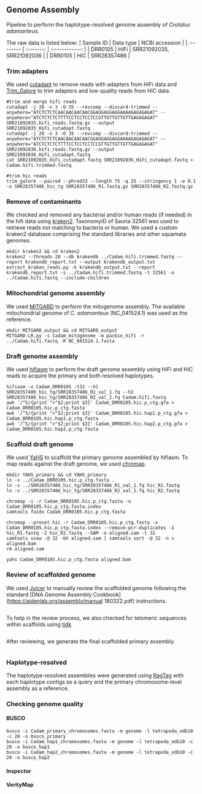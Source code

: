 ## Genome Assembly

Pipeline to perform the haplotype-resolved genome assembly of *Crotalus adamanteus*.

The raw data is listed below:
| Sample ID | Data type | NCBI accession |
| :-------- | :-------: | :------------: | 
| DRR0105   | HiFi | SRR21092035, SRR21092036 |
| DRR0105   | HiC | SRR28357486 |

### Trim adapters
We used [cutadapt](https://github.com/marcelm/cutadapt) to remove reads with adapters from HiFi data and [Trim_Galore](https://github.com/FelixKrueger/TrimGalore) to trim adapters and low-quality reads from HiC data.
```
#trim and merge hifi reads
cutadapt -j 20 -n 3 -O 35 --revcomp --discard-trimmed --anywhere="ATCTCTCTCAACAACAACAACGGAGGAGGAGGAAAAGAGAGAGAT" --anywhere="ATCTCTCTCTTTTCCTCCTCCTCCGTTGTTGTTGTTGAGAGAGAT" SRR21092035.hifi_reads.fastq.gz --output SRR21092035_HiFi_cutadapt.fastq
cutadapt -j 20 -n 3 -O 35 --revcomp --discard-trimmed --anywhere="ATCTCTCTCAACAACAACAACGGAGGAGGAGGAAAAGAGAGAGAT" --anywhere="ATCTCTCTCTTTTCCTCCTCCTCCGTTGTTGTTGTTGAGAGAGAT" SRR21092036.hifi_reads.fastq.gz --output SRR21092036_HiFi_cutadapt.fastq
cat SRR21092035_HiFi_cutadapt.fastq SRR21092036_HiFi_cutadapt.fastq > Cadam.hifi.trimmed.fastq

#trim hic reads
trim_galore --paired --phred33 --length 75 -q 25 --stringency 1 -e 0.1 -o SRR28357486_hic_tg SRR28357486_R1.fastq.gz SRR28357486_R2.fastq.gz
```

### Remove of contaminants
We checked and removed any bacterial and/or human reads (if needed) in the hifi data using [kraken2](https://github.com/DerrickWood/kraken2). TaxonomyID of Sauria 32561 was used to retrieve reads not matching to bacteria or human. We used a custom kraken2 database comprising the standard libraries and other squamata genomes.
```
mkdir kraken2 && cd kraken2
kraken2 --threads 20 --db krakendb ../Cadam.hifi.trimmed.fastq --report krakendb_report.txt --output krakendb_output.txt
extract_kraken_reads.py -k krakendb_output.txt --report krakendb_report.txt -s ../Cadam.hifi.trimmed.fastq -t 32561 -o ../Cadam.hifi.fastq --include-children
```

### Mitochondrial genome assembly
We used [MITGARD](https://github.com/pedronachtigall/MITGARD) to perform the mitogenome assembly. The available mitochondrial genome of *C. adamanteus* (NC_041524.1) was used as the reference.
```
mkdir MITGARD_output && cd MITGARD_output
MITGARD-LR.py -s Cadam_mitogenome -m pacbio_hifi -r ../Cadam.hifi.fastq -R NC_041524.1.fasta
```

### Draft genome assembly
We used [hifiasm](https://github.com/chhylp123/hifiasm) to perform the draft genome assembly using HiFi and HiC reads to acquire the primary and both resolved haplotypes.
```
hifiasm -o Cadam_DRR0105 -t32 --h1 SRR28357486_hic_tg/SRR28357486_R1_val_1.fq --h2 SRR28357486_hic_tg/SRR28357486_R2_val_2.fq Cadam.hifi.fastq
awk '/^S/{print ">"$2;print $3}' Cadam_DRR0105.hic.p_ctg.gfa > Cadam_DRR0105.hic.p_ctg.fasta
awk '/^S/{print ">"$2;print $3}' Cadam_DRR0105.hic.hap1.p_ctg.gfa > Cadam_DRR0105.hic.hap1.p_ctg.fasta
awk '/^S/{print ">"$2;print $3}' Cadam_DRR0105.hic.hap2.p_ctg.gfa > Cadam_DRR0105.hic.hap2.p_ctg.fasta
```

### Scaffold draft genome
We used [YaHS](https://github.com/c-zhou/yahs) to scaffold the primary genome assembled by hifiasm. To map reads against the draft genome, we used [chromap](https://github.com/haowenz/chromap).
```
mkdir YAHS_primary && cd YAHS_primary
ln -s ../Cadam_DRR0105.hic.p_ctg.fasta .
ln -s ../SRR28357486_hic_tg/SRR28357486_R1_val_1.fq hic_R1.fastq
ln -s ../SRR28357486_hic_tg/SRR28357486_R2_val_2.fq hic_R2.fastq

chromap -i -r Cadam_DRR0105.hic.p_ctg.fasta -o Cadam_DRR0105.hic.p_ctg.fasta.index
samtools faidx Cadam_DRR0105.hic.p_ctg.fasta

chromap --preset hic -r Cadam_DRR0105.hic.p_ctg.fasta -x Cadam_DRR0105.hic.p_ctg.fasta.index --remove-pcr-duplicates -1 hic_R1.fastq -2 hic_R2.fastq --SAM -o aligned.sam -t 32
samtools view -@ 32 -bh aligned.sam | samtools sort -@ 32 -n > aligned.bam
rm aligned.sam

yahs Cadam_DRR0105.hic.p_ctg.fasta aligned.bam
```

### Review of scaffolded genome
We used [Juicer](https://github.com/aidenlab/juicer) to manually review the scaffolded genome following the standard [DNA Genome Assembly Cookbook](https://aidenlab.org/assembly/manual 180322.pdf) instructions.

```

```
To help in the review process, we also checked for telomeric sequences within scaffolds using [tidk](https://github.com/tolkit/telomeric-identifier)
```
```

After reviewing, we generate the final scaffolded primary assembly.
```
```

### Haplotype-resolved
The haplotype-resolved assemblies were generated using [RagTag](https://github.com/malonge/RagTag) with each haplotype contigs as a query and the primary chromosome-level assembly as a reference.


### Checking genome quality
#### BUSCO

```
busco -i Cadam_primary_chromosomes.fasta -m genome -l tetrapoda_odb10 -c 20 -o busco_primary
busco -i Cadam_hap1_chromosomes.fasta -m genome -l tetrapoda_odb10 -c 20 -o busco_hap1
busco -i Cadam_hap2_chromosomes.fasta -m genome -l tetrapoda_odb10 -c 20 -o busco_hap2
```

#### Inspector

#### VerityMap
